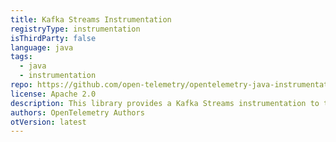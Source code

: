 ```yaml
---
title: Kafka Streams Instrumentation
registryType: instrumentation
isThirdParty: false
language: java
tags:
  - java
  - instrumentation
repo: https://github.com/open-telemetry/opentelemetry-java-instrumentation/tree/main/instrumentation/kafka/kafka-streams-0.11/
license: Apache 2.0
description: This library provides a Kafka Streams instrumentation to track requests through OpenTelemetry.
authors: OpenTelemetry Authors
otVersion: latest
---
```

